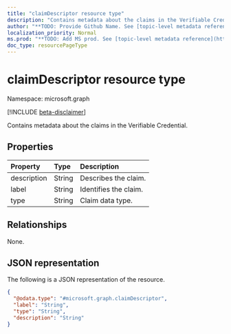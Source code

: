 ```yaml
---
title: "claimDescriptor resource type"
description: "Contains metadata about the claims in the Verifiable Credential."
author: "**TODO: Provide Github Name. See [topic-level metadata reference](https://msgo.azurewebsites.net/add/document/guidelines/metadata.html#topic-level-metadata)**"
localization_priority: Normal
ms.prod: "**TODO: Add MS prod. See [topic-level metadata reference](https://msgo.azurewebsites.net/add/document/guidelines/metadata.html#topic-level-metadata)**"
doc_type: resourcePageType
---
```


# claimDescriptor resource type

Namespace: microsoft.graph

[!INCLUDE [beta-disclaimer](../../includes/beta-disclaimer.md)]

Contains metadata about the claims in the Verifiable Credential.

## Properties
|Property|Type|Description|
|:---|:---|:---|
|description|String|Describes the claim.|
|label|String|Identifies the claim.|
|type|String|Claim data type.|

## Relationships
None.

## JSON representation
The following is a JSON representation of the resource.
<!-- {
  "blockType": "resource",
  "@odata.type": "microsoft.graph.claimDescriptor"
}
-->
``` json
{
  "@odata.type": "#microsoft.graph.claimDescriptor",
  "label": "String",
  "type": "String",
  "description": "String"
}
```

